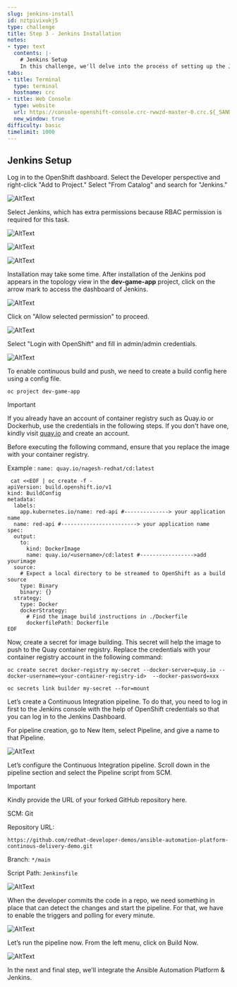 ```yaml
---
slug: jenkins-install
id: nztpivixukj5
type: challenge
title: Step 3 - Jenkins Installation
notes:
- type: text
  contents: |-
    # Jenkins Setup
    In this challenge, we'll delve into the process of setting up the Jenkins pod from the developers catalog.
tabs:
- title: Terminal
  type: terminal
  hostname: crc
- title: Web Console
  type: website
  url: https://console-openshift-console.crc-rwwzd-master-0.crc.${_SANDBOX_ID}.instruqt.io
  new_window: true
difficulty: basic
timelimit: 1000
---
```

## Jenkins Setup

Log in to the OpenShift dashboard. Select the Developer perspective and right-click "Add to Project." Select "From Catalog" and search for "Jenkins."

![AltText](https://github.com/redhat-developer-demos/ansible-automation-platform-continous-delivery-demo/blob/main/assets/jenkins_catalog_add.png?raw=true)

Select Jenkins, which has extra permissions because RBAC permission is required for this task.

![AltText](https://github.com/redhat-developer-demos/ansible-automation-platform-continous-delivery-demo/blob/main/assets/jenkins_catalog_search1.png?raw=true)

![AltText](https://github.com/redhat-developer-demos/ansible-automation-platform-continous-delivery-demo/blob/main/assets/jenkins_install2nd.png?raw=true)

![AltText](https://github.com/redhat-developer-demos/ansible-automation-platform-continous-delivery-demo/blob/main/assets/jenkins_install3nd.png?raw=true)

Installation may take some time. After installation of the Jenkins pod appears in the topology view in the **dev-game-app** project, click on the arrow mark to access the dashboard of Jenkins.

![AltText](https://github.com/redhat-developer-demos/ansible-automation-platform-continous-delivery-demo/blob/main/assets/jenkins_extra_permission_allow.png?raw=true)

Click on "Allow selected permission" to proceed.

![AltText](https://github.com/redhat-developer-demos/ansible-automation-platform-continous-delivery-demo/blob/main/assets/jenkins_loginwith_admin.png?raw=true)

Select "Login with OpenShift" and fill in admin/admin credentials.

![AltText](https://github.com/redhat-developer-demos/ansible-automation-platform-continous-delivery-demo/blob/main/assets/jenkins_dashboard.png?raw=true)

To enable continuous build and push, we need to create a build config here using a config file.

```
oc project dev-game-app
```
> [!IMPORTANT]
> If you already have an account of container registry such as Quay.io or Dockerhub, use the credentials in the following steps.
> If you don't have one, kindly visit [quay.io](https://quay.io/) and create an account.

Before executing the following command, ensure that you replace the image with your container registry.

Example :  `name: quay.io/nagesh-redhat/cd:latest`
```
 cat <<EOF | oc create -f -
apiVersion: build.openshift.io/v1
kind: BuildConfig
metadata:
  labels:
    app.kubernetes.io/name: red-api #--------------> your application name
  name: red-api #------------------------> your application name
spec:
  output:
    to:
      kind: DockerImage
      name: quay.io/<username>/cd:latest #----------------->add yourimage
  source:
    # Expect a local directory to be streamed to OpenShift as a build source
    type: Binary
    binary: {}
  strategy:
    type: Docker
    dockerStrategy:
      # Find the image build instructions in ./Dockerfile
      dockerfilePath: Dockerfile
EOF
```
Now, create a secret for image building. This secret will help the image to push to the Quay container registry. Replace the credentials with your container registry account in the following command:

```
oc create secret docker-registry my-secret --docker-server=quay.io --docker-username=<your-container-registry-id>  --docker-password=xxx
```

```
oc secrets link builder my-secret --for=mount
```

Let’s create a Continuous Integration pipeline. To do that, you need to log in first to the Jenkins console with the help of OpenShift credentials so that you can log in to the Jenkins Dashboard.

For pipeline creation, go to New Item, select Pipeline, and give a name to that Pipeline.

![AltText](https://github.com/redhat-developer-demos/ansible-automation-platform-continous-delivery-demo/blob/main/assets/jenkins_pipeline.png?raw=true)

Let’s configure the Continuous Integration pipeline.
Scroll down in the pipeline section and select the Pipeline script from SCM.

> [!IMPORTANT]
> Kindly provide the URL of  your forked GitHub repository here.

SCM: Git

Repository URL:
```
https://github.com/redhat-developer-demos/ansible-automation-platform-continous-delivery-demo.git
```


Branch: `*/main`


Script Path: `Jenkinsfile`



![AltText](https://github.com/redhat-developer-demos/ansible-automation-platform-continous-delivery-demo/blob/main/assets/jenkins_filled_pipe.png?raw=true)

When the developer commits the code in a repo, we need something in place that can detect the changes and start the pipeline. For that, we have to enable the triggers and polling for every minute.

![AltText](https://github.com/redhat-developer-demos/ansible-automation-platform-continous-delivery-demo/blob/main/assets/jenkins_build_trigger.png?raw=true)

Let’s run the pipeline now. From the left menu, click on Build Now.


![AltText](https://github.com/redhat-developer-demos/ansible-automation-platform-continous-delivery-demo/blob/main/assets/jenkins_ci_op.png?raw=true)

In the next and final step, we'll integrate the Ansible Automation Platform & Jenkins.
